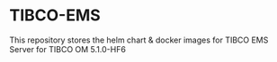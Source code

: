 # TIBCO-EMS
This repository stores the helm chart & docker images for TIBCO EMS Server for TIBCO OM 5.1.0-HF6
